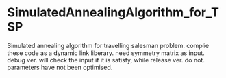 # SimulatedAnnealingAlgorithm_for_TSP
Simulated annealing algorithm for travelling salesman problem.
complie these code as a dynamic link liberary.
need symmetry matrix as input.
debug ver. will check the input if it is satisfy, while release ver. do not.
parameters have not been optimised.
